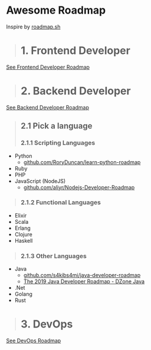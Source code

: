 # Awesome Roadmap
Inspire by [roadmap.sh](https://roadmap.sh)

> # 1. Frontend Developer
[See Frontend Developer Roadmap](https://roadmap.sh/frontend)

> # 2. Backend Developer
[See Backend Developer Roadmap](https://roadmap.sh/backend)
> ## 2.1 Pick a language
> ### 2.1.1 Scripting Languages
* Python 
  * [github.com/RoryDuncan/learn-python-roadmap](https://github.com/RoryDuncan/learn-python-roadmap)
* Ruby
* PHP
* JavaScript (NodeJS)
  * [github.com/aliyr/Nodejs-Developer-Roadmap](https://github.com/aliyr/Nodejs-Developer-Roadmap)
> ### 2.1.2 Functional Languages
* Elixir
* Scala
* Erlang
* Clojure
* Haskell
> ### 2.1.3 Other Languages
* Java
  * [github.com/s4kibs4mi/java-developer-roadmap](https://github.com/s4kibs4mi/java-developer-roadmap)
  * [The 2019 Java Developer Roadmap - DZone Java](https://dzone.com/articles/the-2019-java-developer-roadmap)
* .Net
* Golang
* Rust
> # 3. DevOps
[See DevOps Roadmap](https://roadmap.sh/devops)
